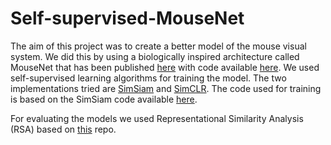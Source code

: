 # Self-supervised-MouseNet

The aim of this project was to create a better model of the mouse visual system. 
We did this by using a biologically inspired architecture called MouseNet that has been published [here](https://doi.org/10.1371/journal.pcbi.1010427) with code available [here](https://github.com/mabuice/Mouse_CNN). We used self-supervised learning algorithms for training the model. The two implementations tried are [SimSiam](https://doi.org/10.48550/arXiv.2011.10566) and [SimCLR](https://doi.org/10.48550/arXiv.2002.05709). The code used for training is based on the SimSiam code available [here](https://github.com/facebookresearch/simsiam). 

For evaluating the models we used Representational Similarity Analysis (RSA) based on [this](https://github.com/ShahabBakht/ventral-dorsal-model/tree/75f1940bd023dfbafa87bd290bbfaacd2e2b4e85) repo. 




